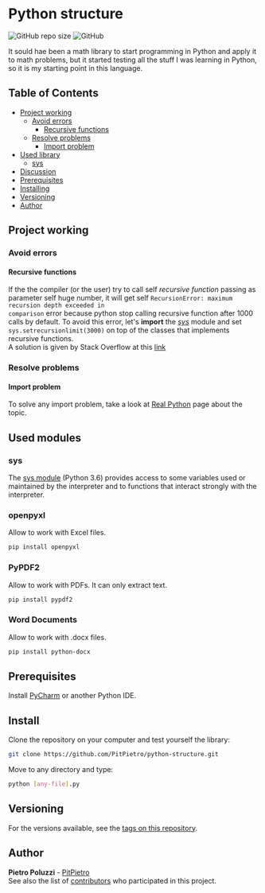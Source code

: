 # Python structure
![GitHub repo size](https://img.shields.io/github/repo-size/PitPietro/pascal-triangle)
![GitHub](https://img.shields.io/github/license/PitPietro/pascal-triangle)

It sould hae been a math library to start programming in Python and apply it to math problems, but it started testing all the stuff I was learning in Python, so it is my starting point in this language.

## Table of Contents
- [Project working](#project-working)
  - [Avoid errors](#avoid-errors)
    - [Recursive functions](#recursive-functions)
  - [Resolve problems](#resolve-problems)
    - [Import problem](#import-problem)
- [Used library](#used-modules)
  - [sys](#sys)
- [Discussion](#discussion-about-this-project)
- [Prerequisites](#prerequisites)
- [Installing](#installing)
- [Versioning](#versioning)
- [Author](#author)

## Project working

### Avoid errors

#### Recursive functions
If the the compiler (or the user) try to call self <i>recursive function</i> passing as parameter self huge number, it will
get self <code>RecursionError: maximum recursion depth exceeded in comparison</code> error because python stop calling
recursive function after 1000 calls by default. To avoid this error, let's <b>import</b> the <i>[sys](#sys)</i> module
and set <code>sys.setrecursionlimit(3000)</code> on top of the classes that implements recursive functions.<br>
A solution is given by Stack Overflow at this [link](https://stackoverflow.com/questions/20034023/maximum-recursion-depth-exceeded-in-comparison)

### Resolve problems
#### Import problem
To solve any import problem, take a look at [Real Python](https://realpython.com/absolute-vs-relative-python-imports/)
page about the topic.

## Used modules
### sys
The [sys module](https://docs.python.org/3.6/library/sys.html) (Python 3.6) provides access to some variables used or
maintained by the interpreter and to functions that interact strongly with the interpreter.

### openpyxl
Allow to work with Excel files.<br>
```bash
pip install openpyxl
```

### PyPDF2
Allow to work with PDFs. It can only extract text.
```bash
pip install pypdf2
```

### Word Documents
Allow to work with .docx files.
```bash
pip install python-docx
```

## Prerequisites
Install [PyCharm](https://www.jetbrains.com/pycharm/download/) or another Python IDE.

## Install
Clone the repository on your computer and test yourself the library:
```bash
git clone https://github.com/PitPietro/python-structure.git
```

Move to any directory and type:
```bash
python [any-file].py
```

## Versioning
For the versions available, see the [tags on this repository](https://github.com/PitPietro/python-structure/tags).

## Author
**Pietro Poluzzi** - [PitPietro](https://github.com/PitPietro)\
See also the list of [contributors](https://github.com/PitPietro/python-structure/contributors) who participated in this project.
